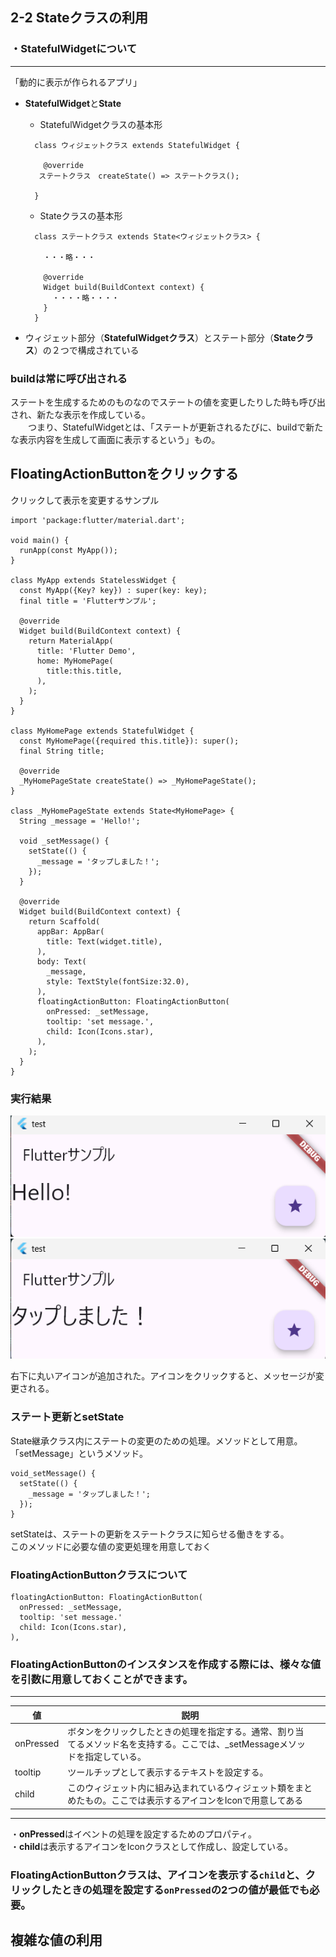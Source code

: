 ## 2-2 Stateクラスの利用
### ・StatefulWidgetについて
---
「動的に表示が作られるアプリ」  
- **StatefulWidget**と**State**
  - StatefulWidgetクラスの基本形
  ```
    class ウィジェットクラス extends StatefulWidget {

      @override
     ステートクラス　createState() => ステートクラス();
     
    }
  ```
  - Stateクラスの基本形
  ```
    class ステートクラス extends State<ウィジェットクラス> {

      ・・・略・・・

      @override
      Widget build(BuildContext context) {
        ・・・・略・・・・
      }
    }
  ```

- ウィジェット部分（**StatefulWidgetクラス**）とステート部分（**Stateクラス**）の２つで構成されている  

### buildは常に呼び出される
ステートを生成するためのものなのでステートの値を変更したりした時も呼び出され、新たな表示を作成している。  
　　つまり、StatefulWidgetとは、「ステートが更新されるたびに、buildで新たな表示内容を生成して画面に表示するという」もの。  

## FloatingActionButtonをクリックする
クリックして表示を変更するサンプル  
```
import 'package:flutter/material.dart';

void main() {
  runApp(const MyApp());
}

class MyApp extends StatelessWidget {
  const MyApp({Key? key}) : super(key: key);
  final title = 'Flutterサンプル';

  @override
  Widget build(BuildContext context) {
    return MaterialApp(
      title: 'Flutter Demo',
      home: MyHomePage(
        title:this.title,
      ),
    );
  }
}

class MyHomePage extends StatefulWidget {
  const MyHomePage({required this.title}): super();
  final String title;

  @override
  _MyHomePageState createState() => _MyHomePageState();
}

class _MyHomePageState extends State<MyHomePage> {
  String _message = 'Hello!';

  void _setMessage() {
    setState(() {
      _message = 'タップしました！';
    });
  }

  @override
  Widget build(BuildContext context) {
    return Scaffold(
      appBar: AppBar(
        title: Text(widget.title),
      ),
      body: Text(
        _message,
        style: TextStyle(fontSize:32.0),
      ),
      floatingActionButton: FloatingActionButton(
        onPressed: _setMessage,
        tooltip: 'set message.',
        child: Icon(Icons.star),
      ),
    );
  }
}
```  
### 実行結果


![alt](/images/hello.png) ![alt](/images/tap.png)  

右下に丸いアイコンが追加された。アイコンをクリックすると、メッセージが変更される。  

### ステート更新とsetState
State継承クラス内にステートの変更のための処理。メソッドとして用意。「setMessage」というメソッド。  
```
void_setMessage() {
  setState(() {
    _message = 'タップしました！';
  });
}
```
setStateは、ステートの更新をステートクラスに知らせる働きをする。  
このメソッドに必要な値の変更処理を用意しておく

### FloatingActionButtonクラスについて
```
floatingActionButton: FloatingActionButton(
  onPressed: _setMessage,
  tooltip: 'set message.'
  child: Icon(Icons.star),
),
```
### FloatingActionButtonのインスタンスを作成する際には、様々な値を引数に用意しておくことができます。
---
| 値        | 説明                                                                                                                          |     | 
| --------- | ----------------------------------------------------------------------------------------------------------------------------- | --- | 
| onPressed | ボタンをクリックしたときの処理を指定する。通常、割り当てるメソッド名を支持する。ここでは、_setMessageメソッドを指定している。 |     | 
| tooltip   | ツールチップとして表示するテキストを設定する。                                                                                |     | 
| child     | このウィジェット内に組み込まれているウィジェット類をまとめたもの。ここでは表示するアイコンをIconで用意してある                |     |
-----

・**onPressed**はイベントの処理を設定するためのプロパティ。  
・**child**は表示するアイコンをIconクラスとして作成し、設定している。  

### FloatingActionButtonクラスは、アイコンを表示する`child`と、クリックしたときの処理を設定する`onPressed`の2つの値が最低でも必要。

## 複雑な値の利用
